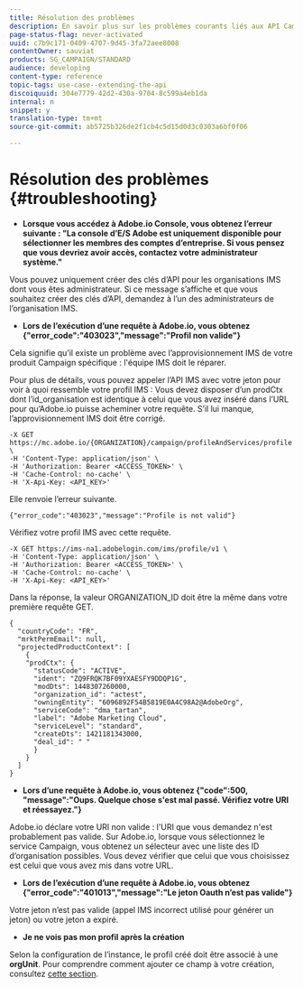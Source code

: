 ```yaml
---
title: Résolution des problèmes
description: En savoir plus sur les problèmes courants liés aux API Campaign Standard.
page-status-flag: never-activated
uuid: c7b9c171-0409-4707-9d45-3fa72aee8008
contentOwner: sauviat
products: SG_CAMPAIGN/STANDARD
audience: developing
content-type: reference
topic-tags: use-case--extending-the-api
discoiquuid: 304e7779-42d2-430a-9704-8c599a4eb1da
internal: n
snippet: y
translation-type: tm+mt
source-git-commit: ab5725b326de2f1cb4c5d15d0d3c0303a6bf0f06

---
```



# Résolution des problèmes {#troubleshooting}

* **Lorsque vous accédez à Adobe.io Console, vous obtenez l’erreur suivante : "La console d’E/S Adobe est uniquement disponible pour sélectionner les membres des comptes d’entreprise. Si vous pensez que vous devriez avoir accès, contactez votre administrateur système."**

Vous pouvez uniquement créer des clés d’API pour les organisations IMS dont vous êtes administrateur. Si ce message s’affiche et que vous souhaitez créer des clés d’API, demandez à l’un des administrateurs de l’organisation IMS.

* **Lors de l’exécution d’une requête à Adobe.io, vous obtenez {"error_code":"403023","message":"Profil non valide"}**

Cela signifie qu’il existe un problème avec l’approvisionnement IMS de votre produit Campaign spécifique : l'équipe IMS doit le réparer.

Pour plus de détails, vous pouvez appeler l’API IMS avec votre jeton pour voir à quoi ressemble votre profil IMS : Vous devez disposer d’un prodCtx dont l’id_organisation est identique à celui que vous avez inséré dans l’URL pour qu’Adobe.io puisse acheminer votre requête.
S’il lui manque, l’approvisionnement IMS doit être corrigé.

```
-X GET https://mc.adobe.io/{ORGANIZATION}/campaign/profileAndServices/profile \
-H 'Content-Type: application/json' \
-H 'Authorization: Bearer <ACCESS_TOKEN>' \
-H 'Cache-Control: no-cache' \
-H 'X-Api-Key: <API_KEY>'
```

Elle renvoie l’erreur suivante.

```
{"error_code":"403023","message":"Profile is not valid"}
```

Vérifiez votre profil IMS avec cette requête.

```
-X GET https://ims-na1.adobelogin.com/ims/profile/v1 \
-H 'Content-Type: application/json' \
-H 'Authorization: Bearer <ACCESS_TOKEN>' \
-H 'Cache-Control: no-cache' \
-H 'X-Api-Key: <API_KEY>'
```

Dans la réponse, la valeur ORGANIZATION_ID doit être la même dans votre première requête GET.

```
{
  "countryCode": "FR",
  "mrktPermEmail": null,
  "projectedProductContext": [
    {
    "prodCtx": {
      "statusCode": "ACTIVE",
      "ident": "ZQ9FRQK7BF09YXAESFY9DDQP1G",
      "modDts": 1448307260000,
      "organization_id": "actest",
      "owningEntity": "6096892F54B5819E0A4C98A2@AdobeOrg",
      "serviceCode": "dma_tartan",
      "label": "Adobe Marketing Cloud",
      "serviceLevel": "standard",
      "createDts": 1421181343000,
      "deal_id": " "
      }
    }
  ]
}
```

* **Lors d’une requête à Adobe.io, vous obtenez {"code":500, "message":"Oups. Quelque chose s'est mal passé. Vérifiez votre URI et réessayez."}**

Adobe.io déclare votre URI non valide : l'URI que vous demandez n'est probablement pas valide. Sur Adobe.io, lorsque vous sélectionnez le service Campaign, vous obtenez un sélecteur avec une liste des ID d’organisation possibles. Vous devez vérifier que celui que vous choisissez est celui que vous avez mis dans votre URL.

* **Lors de l’exécution d’une requête à Adobe.io, vous obtenez {"error_code":"401013","message":"Le jeton Oauth n’est pas valide"}**

Votre jeton n’est pas valide (appel IMS incorrect utilisé pour générer un jeton) ou votre jeton a expiré.

* **Je ne vois pas mon profil après la création**

Selon la configuration de l’instance, le profil créé doit être associé à une **orgUnit**. Pour comprendre comment ajouter ce champ à votre création, consultez [cette section](../../api/using/managing-profiles.md).

<!-- * (error duplicate key : quand tu crées un profile qui existe déjà , il faut faire un patch pour updater le profile plutôt qu’un POST)

With Curl
List all profiles

Create a profile

Update the mobilePhone attribute of a profile

API Calls on Service

GET the list of services

-->

<!--

How to find and use a filter?
Error codes:

* PAtch sur Age = message d'erreur :
500
Cannot update the 'age' property that is read-only
'age' property is not valid for the 'profile' resource.
-->

<!--
How to filter a list of subscribed profiles with available profile filters ? by date (by les filtres dispo sur la ressource) ?

Pattern classique :

recupérer la liste des subscriptions filtrées d'un profile
1) get sur profile
2) recup PKey
3) get sur PKey
4) get sur href des subscriptions

Comment savoir quel filtre appliquer ?

1) get sur metadata de profile
2) retourne description de la collection subscription
3) get sur la valeur du champ resTarget
4) get sur le href dans filters
5) retourne les filtres applicables sur l'url des data.

-->
